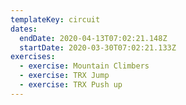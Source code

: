 ```yaml
---
templateKey: circuit
dates:
  endDate: 2020-04-13T07:02:21.148Z
  startDate: 2020-03-30T07:02:21.133Z
exercises:
  - exercise: Mountain Climbers
  - exercise: TRX Jump
  - exercise: TRX Push up
---
```

